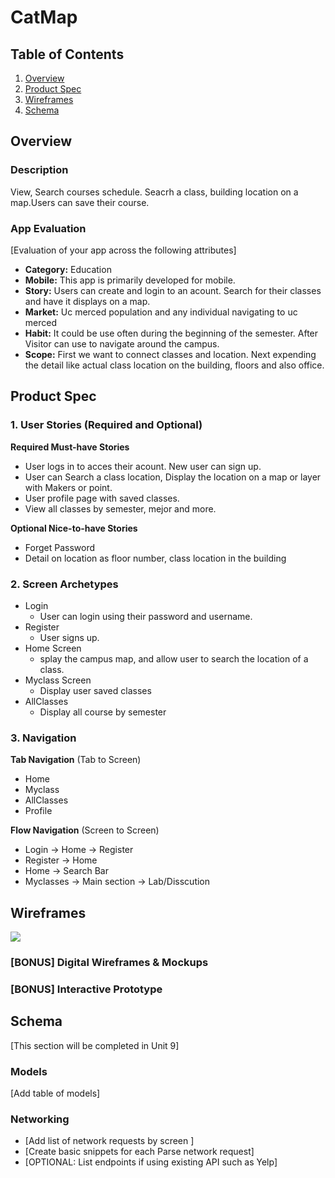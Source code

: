 # CatMap



## Table of Contents
1. [Overview](#Overview)
1. [Product Spec](#Product-Spec)
1. [Wireframes](#Wireframes)
2. [Schema](#Schema)

## Overview


### Description
View, Search courses schedule. Seacrh a class, building location on a map.Users can save their course.

### App Evaluation
[Evaluation of your app across the following attributes]
- **Category:** Education
- **Mobile:** This app is primarily developed for mobile.
- **Story:** Users can create and login to an acount. Search for their classes and have it displays on a map.
- **Market:** Uc merced population and any individual navigating to uc merced
- **Habit:** It could be use often during the beginning of the semester. After Visitor can use to navigate around the campus.
- **Scope:** First we want to connect classes and location. Next expending the detail like actual class location on the building, floors and also office.

## Product Spec

### 1. User Stories (Required and Optional)

**Required Must-have Stories**

* User logs in to acces their acount. New user can sign up.
*  User can Search a class location, Display the location on a map or layer with Makers or point.
* User profile page with saved classes.
* View all classes by semester, mejor and more.

**Optional Nice-to-have Stories**


* Forget Password
* Detail on location as floor number, class location in the building



### 2. Screen Archetypes

* Login
   * User can login using their password and username.
* Register
   * User signs up. 
* Home Screen
   * splay the campus map, and allow user to search the    location of  a class.
* Myclass Screen
  * Display user saved classes
* AllClasses
  *  Display all course by semester

### 3. Navigation

**Tab Navigation** (Tab to Screen)

* Home
* Myclass
* AllClasses
* Profile

**Flow Navigation** (Screen to Screen)

* Login -> Home -> Register
* Register -> Home
* Home -> Search Bar
* Myclasses -> Main section -> Lab/Disscution




## Wireframes

![](https://i.imgur.com/Rac29eD.jpg)


### [BONUS] Digital Wireframes & Mockups

### [BONUS] Interactive Prototype

## Schema 
[This section will be completed in Unit 9]
### Models
[Add table of models]
### Networking
- [Add list of network requests by screen ]
- [Create basic snippets for each Parse network request]
- [OPTIONAL: List endpoints if using existing API such as Yelp]

